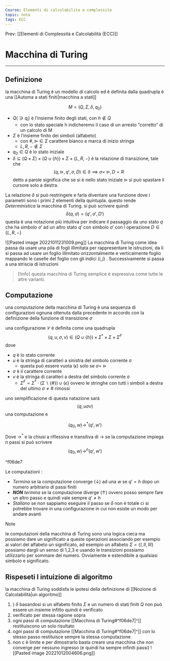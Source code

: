 ```yaml
---
Course: Elementi di calcolabilita e complessita
topic: nota
tags: ECC
---
```


Prev: [[Elementi di Complessità e Calcolabilità (ECC)]]

# Macchina di Turing
---
## Definizione
la macchina di Turing è un modello di calcolo ed è definita dalla quadrupla è una [[Automa a stati finiti|macchina a stati]]

$$M=(Q,\Sigma,\delta,q_0)$$

- $Q(\ni q_i)$ è l’insieme finito degli stati, con $h \not\in Q$ 
	- con lo stato speciale h indicheremo il caso di un arresto “corretto” di un calcolo di M 
- $\Sigma$ è l’insieme finito dei simboli (alfabeto) 
	- con $\#,\rhd \in \Sigma$ carattere bianco e marca di inizio stringa 
	- $L, R, − \not\in \Sigma$ 
- $q_0 \in Q$ è lo stato iniziale 
- $\delta \subseteq (Q \times \Sigma) \times (Q \cup \{h\}) \times \Sigma \times \{L, R, -\}$ è la relazione di transizione, tale che
$$(q, \rhd, q′ , \sigma, D) \in \delta \implies \sigma  = \ \rhd, D = R$$
detto a parole significa che se si è nello stato iniziale $\rhd$ si può spastare il cursore solo a destra.



La relazione $\delta$  si può restringere e farla diventare una funzione dove i parametri sono i primi 2 elementi della quintupla. questo rende _Deterministica_ la macchina di Turing. si può scrivere quindi 
$$\delta(q,\sigma) =(q',\sigma',D')$$
questa è una notazione più intuitiva per indicare il passaggio da uno stato $q$ che ha simbolo $\sigma'$ ad un altro stato $q'$ con simbolo $\sigma'$ con l operazione $D \in \{L,R,-\}$

![[Pasted image 20221011231009.png]]
La macchina di Turing come idea passa da usare una pila di fogli illimitata  per rappresentare le istruzioni, da li si passa ad usare un foglio illimitato orizzontalmente e verticalmente foglio mappando le caselle del foglio con gli indici $(i,j)$ . Successivamente si passa a una striscia di istruzioni

>[!info]
> questa macchina di Turing semplice è espressiva come tutte le altre varianti. 



## Computazione
una computazione della macchina di Turing è una sequenza di configurazioni ognuna ottenuta dalla precedente in accordo con la definizione della funzione di transizione $\sigma$


una configurazione $\mathcal{C}$ è definita come una quadrupla 
$$(q, u, \sigma, v) \in (Q \cup \{h\}) \times \Sigma^* \times \Sigma \times \Sigma^F$$
dove
- $q$ è lo stato corrente
- $u$ è la stringa di caratteri a sinistra del simbolo corrente σ 
	- questa può essere vuota $(\epsilon)$ solo se $\sigma =\ \rhd$
- $\sigma$ è il carattere corrente
- $v$ è la stringa di caratteri a destra del simbolo corrente σ
	- $\Sigma^F=\Sigma^* \cdot (\Sigma \backslash\{\#\}) \cup \{\epsilon\}$ ovvero le stringhe con tutti i simboli a destra del ultimo $\sigma \not= \#$ rimossi

uno semplificazione di questa natazione sarà 
$$(q,u\sigma v)$$
una computazione e

$$
(q_0,w) \rightarrow^*(q',w')
$$

Dove $\rightarrow^*$ e la chiusi a riflessiva e transitiva di $\rightarrow$
se la computazione impiega $n$ passi si può scrivere
$$
(q_0,w) \rightarrow^n(q',w')
$$

^f06de7

Le computazioni :
- _Termina_ se la computazione converge ($\downarrow$) ad una $w$ se $q'=h$ dopo un numero arbitrario di passi finiti
- _**NON** termina_ se la computazione diverge ($\uparrow$) ovvero posso sempre fare un altro passo e quindi vale sempre $q' \not=  h$
- _Stallano_ se non sappiamo eseguire il passo se  $\delta$ non è totale ci si potrebbe trovare in una configurazione in cui non esiste un modo per andare avanti

> [!note] 
>le computazioni della macchina di Turing sono una logica cieca ma possiamo dare un significato a queste operazioni associando per esempio ai valori del alfabeto un significato, ad esempio un  alfabeto   $\Sigma = \{I,II,III\}$ possiamo dargli un senso di 1,2,3 e usando le transizioni possiamo utilizzarlo per sommare dei numero. Ovviamente e estendibile a qualsiasi simbolo e significato.

## Rispeseti l intuizione di algoritmo
la macchina di Turing soddisfa le ipotesi della definizione di [[Nozione di Calcolabilità|un algoritmo]]

1. ) $\delta$ basandosi si un alfabeto finito $\Sigma$ e un numero di stati finiti $Q$ non può essere un insieme infitto quindi è verificato
2. verificato per stessa ragione sopra
3. ogni passi di computazione [[Macchina di Turing#^f06de7|^]] restituiscono un solo risultato
4. ogni passi di computazione [[Macchina di Turing#^f06de7|^]] con lo stesso passo restituisce sempre la stessa computazione
5. non c è limite e per dimostrarlo basta creare una macchina che non converge per nessuno ingresso (e quindi ha sempre infiniti passi)
	![[Pasted image 20221012004606.png]]